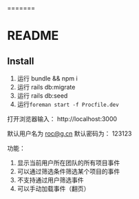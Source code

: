 =======
# README

## Install
1. 运行 bundle && npm i
2. 运行 rails db:migrate
3. 运行 rails db:seed
4. 运行`foreman start -f Procfile.dev`

打开浏览器输入： http://localhost:3000

默认用户名为 roc@g.cn
默认密码为： 123123

功能：
1. 显示当前用户所在团队的所有项目事件
2. 可以通过筛选条件筛选某个项目的事件
3. 不支持通过用户筛选事件
4. 可以手动加载事件（翻页）


